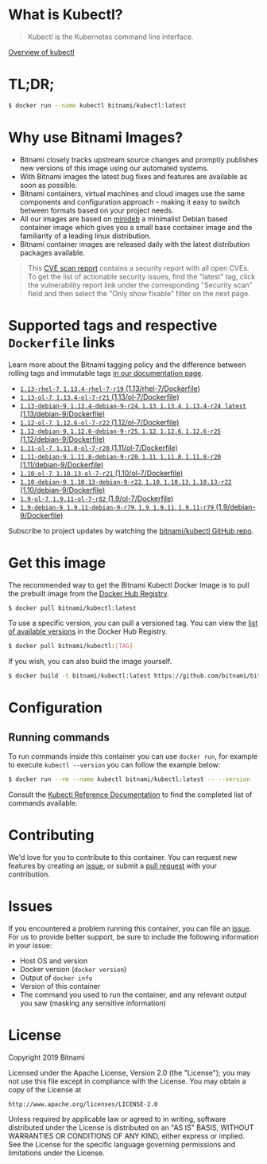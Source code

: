 
# What is Kubectl?

> Kubectl is the Kubernetes command line interface.

[Overview of kubectl](https://kubernetes.io/docs/reference/kubectl/overview/)

# TL;DR;

```bash
$ docker run --name kubectl bitnami/kubectl:latest
```

# Why use Bitnami Images?

* Bitnami closely tracks upstream source changes and promptly publishes new versions of this image using our automated systems.
* With Bitnami images the latest bug fixes and features are available as soon as possible.
* Bitnami containers, virtual machines and cloud images use the same components and configuration approach - making it easy to switch between formats based on your project needs.
* All our images are based on [minideb](https://github.com/bitnami/minideb) a minimalist Debian based container image which gives you a small base container image and the familiarity of a leading linux distribution.
* Bitnami container images are released daily with the latest distribution packages available.


> This [CVE scan report](https://quay.io/repository/bitnami/kubectl?tab=tags) contains a security report with all open CVEs. To get the list of actionable security issues, find the "latest" tag, click the vulnerability report link under the corresponding "Security scan" field and then select the "Only show fixable" filter on the next page.

# Supported tags and respective `Dockerfile` links

Learn more about the Bitnami tagging policy and the difference between rolling tags and immutable tags [in our documentation page](https://docs.bitnami.com/containers/how-to/understand-rolling-tags-containers/).


* [`1.13-rhel-7`, `1.13.4-rhel-7-r19` (1.13/rhel-7/Dockerfile)](https://github.com/bitnami/bitnami-docker-kubectl/blob/1.13.4-rhel-7-r19/1.13/rhel-7/Dockerfile)
* [`1.13-ol-7`, `1.13.4-ol-7-r21` (1.13/ol-7/Dockerfile)](https://github.com/bitnami/bitnami-docker-kubectl/blob/1.13.4-ol-7-r21/1.13/ol-7/Dockerfile)
* [`1.13-debian-9`, `1.13.4-debian-9-r24`, `1.13`, `1.13.4`, `1.13.4-r24`, `latest` (1.13/debian-9/Dockerfile)](https://github.com/bitnami/bitnami-docker-kubectl/blob/1.13.4-debian-9-r24/1.13/debian-9/Dockerfile)
* [`1.12-ol-7`, `1.12.6-ol-7-r22` (1.12/ol-7/Dockerfile)](https://github.com/bitnami/bitnami-docker-kubectl/blob/1.12.6-ol-7-r22/1.12/ol-7/Dockerfile)
* [`1.12-debian-9`, `1.12.6-debian-9-r25`, `1.12`, `1.12.6`, `1.12.6-r25` (1.12/debian-9/Dockerfile)](https://github.com/bitnami/bitnami-docker-kubectl/blob/1.12.6-debian-9-r25/1.12/debian-9/Dockerfile)
* [`1.11-ol-7`, `1.11.8-ol-7-r20` (1.11/ol-7/Dockerfile)](https://github.com/bitnami/bitnami-docker-kubectl/blob/1.11.8-ol-7-r20/1.11/ol-7/Dockerfile)
* [`1.11-debian-9`, `1.11.8-debian-9-r20`, `1.11`, `1.11.8`, `1.11.8-r20` (1.11/debian-9/Dockerfile)](https://github.com/bitnami/bitnami-docker-kubectl/blob/1.11.8-debian-9-r20/1.11/debian-9/Dockerfile)
* [`1.10-ol-7`, `1.10.13-ol-7-r21` (1.10/ol-7/Dockerfile)](https://github.com/bitnami/bitnami-docker-kubectl/blob/1.10.13-ol-7-r21/1.10/ol-7/Dockerfile)
* [`1.10-debian-9`, `1.10.13-debian-9-r22`, `1.10`, `1.10.13`, `1.10.13-r22` (1.10/debian-9/Dockerfile)](https://github.com/bitnami/bitnami-docker-kubectl/blob/1.10.13-debian-9-r22/1.10/debian-9/Dockerfile)
* [`1.9-ol-7`, `1.9.11-ol-7-r82` (1.9/ol-7/Dockerfile)](https://github.com/bitnami/bitnami-docker-kubectl/blob/1.9.11-ol-7-r82/1.9/ol-7/Dockerfile)
* [`1.9-debian-9`, `1.9.11-debian-9-r79`, `1.9`, `1.9.11`, `1.9.11-r79` (1.9/debian-9/Dockerfile)](https://github.com/bitnami/bitnami-docker-kubectl/blob/1.9.11-debian-9-r79/1.9/debian-9/Dockerfile)

Subscribe to project updates by watching the [bitnami/kubectl GitHub repo](https://github.com/bitnami/bitnami-docker-kubectl).

# Get this image

The recommended way to get the Bitnami Kubectl Docker Image is to pull the prebuilt image from the [Docker Hub Registry](https://hub.docker.com/r/bitnami/kubectl).

```bash
$ docker pull bitnami/kubectl:latest
```

To use a specific version, you can pull a versioned tag. You can view the [list of available versions](https://hub.docker.com/r/bitnami/kubectl/tags/) in the Docker Hub Registry.

```bash
$ docker pull bitnami/kubectl:[TAG]
```

If you wish, you can also build the image yourself.

```bash
$ docker build -t bitnami/kubectl:latest https://github.com/bitnami/bitnami-docker-kubectl.git
```

# Configuration

## Running commands

To run commands inside this container you can use `docker run`, for example to execute `kubectl --version` you can follow the example below:

```bash
$ docker run --rm --name kubectl bitnami/kubectl:latest -- --version
```

Consult the [Kubectl Reference Documentation](https://kubernetes.io/docs/reference/generated/kubectl/kubectl-commands) to find the completed list of commands available.

# Contributing

We'd love for you to contribute to this container. You can request new features by creating an [issue](https://github.com/bitnami/bitnami-docker-kubectl/issues), or submit a [pull request](https://github.com/bitnami/bitnami-docker-kubectl/pulls) with your contribution.

# Issues

If you encountered a problem running this container, you can file an [issue](https://github.com/bitnami/bitnami-docker-kubectl/issues). For us to provide better support, be sure to include the following information in your issue:

- Host OS and version
- Docker version (`docker version`)
- Output of `docker info`
- Version of this container
- The command you used to run the container, and any relevant output you saw (masking any sensitive information)

# License

Copyright 2019 Bitnami

Licensed under the Apache License, Version 2.0 (the "License");
you may not use this file except in compliance with the License.
You may obtain a copy of the License at

    http://www.apache.org/licenses/LICENSE-2.0

Unless required by applicable law or agreed to in writing, software
distributed under the License is distributed on an "AS IS" BASIS,
WITHOUT WARRANTIES OR CONDITIONS OF ANY KIND, either express or implied.
See the License for the specific language governing permissions and
limitations under the License.
